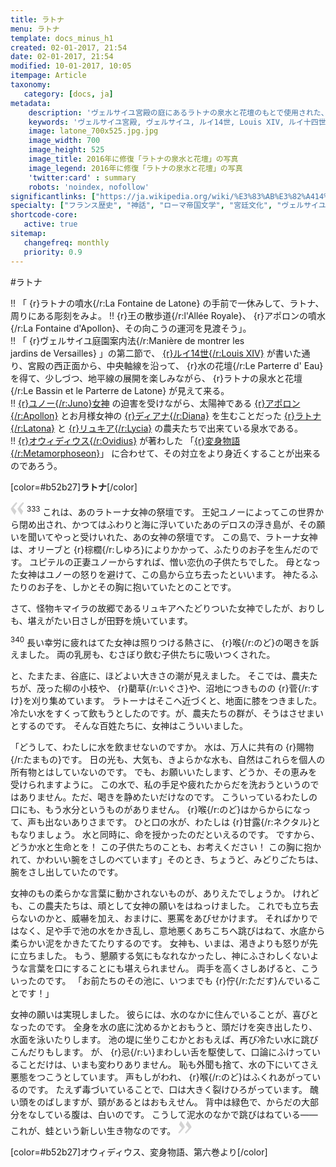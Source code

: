 ```yaml
---
title: ラトナ
menu: ラトナ
template: docs_minus_h1
created: 02-01-2017, 21:54
date: 02-01-2017, 21:54
modified: 10-01-2017, 10:05
itempage: Article
taxonomy:
   category: [docs, ja]
metadata:
    description: 'ヴェルサイユ宮殿の庭にあるラトナの泉水と花壇のもとで使用された、オウィディウス作家が書いた変身物語の第六巻のラトナとリュキアの農夫たちの対立が語られている「リュキアの農夫たち章」の文書'
    keywords: 'ヴェルサイユ宮殿, ヴェルサイユ, ルイ14世, Louis XIV, ルイ十四世, オウィディウス, 変身物語, ラトナ, ラトナの噴水, ラトナの泉水, ラトナの泉水と花壇, ラトーナ, アポロン, ディアナ, リュキア, ユノー, リュキアの農夫たち'
    image: latone_700x525.jpg.jpg
    image_width: 700
    image_height: 525
    image_title: 2016年に修復「ラトナの泉水と花壇」の写真
    image_legend: 2016年に修復「ラトナの泉水と花壇」の写真
    'twitter:card' : summary
    robots: 'noindex, nofollow'
significantlinks: ["https://ja.wikipedia.org/wiki/%E3%83%AB%E3%82%A414%E4%B8%96_(%E3%83%95%E3%83%A9%E3%83%B3%E3%82%B9%E7%8E%8B)", "https://ja.wikipedia.org/wiki/%E3%83%A6%E3%83%BC%E3%83%8E%E3%83%BC", "https://ja.wikipedia.org/wiki/%E3%82%A2%E3%83%9D%E3%83%AD%E3%83%BC%E3%83%B3", "https://ja.wikipedia.org/wiki/%E3%83%87%E3%82%A3%E3%82%A2%E3%83%8A", "https://ja.wikipedia.org/wiki/%E3%83%AC%E3%83%BC%E3%83%88%E3%83%BC", "https://ja.wikipedia.org/wiki/%E3%83%AA%E3%83%A5%E3%82%AD%E3%82%A2", "https://ja.wikipedia.org/wiki/%E3%82%AA%E3%82%A6%E3%82%A3%E3%83%87%E3%82%A3%E3%82%A6%E3%82%B9", "https://ja.wikipedia.org/wiki/%E5%A4%89%E8%BA%AB%E7%89%A9%E8%AA%9E"]
specialty: ["フランス歴史", "神話", "ローマ帝国文学", "宮廷文化", "ヴェルサイユ宮殿", "ヴェルサイユ宮殿の庭", "ヴェルサイユ宮殿の庭園", "ラトナの泉水と花壇", "ラトナの泉水", "ラトナ", "ラトーナ"]
shortcode-core:
   active: true
sitemap:
   changefreq: monthly
   priority: 0.9
---
```

#ラトナ
<figure><picture>
<source
sizes="(max-width: 767px) 98vw, (min-width: 959px) 50vw, 86vw"
srcset="
/user/sites/docs/pages/01.reference/02.versailles/02.jardins/01.latone/latone-280.webp 280w,
/user/sites/docs/pages/01.reference/02.versailles/02.jardins/01.latone/latone-380.webp 380w,
/user/sites/docs/pages/01.reference/02.versailles/02.jardins/01.latone/latone-480.webp 480w,
/user/sites/docs/pages/01.reference/02.versailles/02.jardins/01.latone/latone-640.webp 640w,
/user/sites/docs/pages/01.reference/02.versailles/02.jardins/01.latone/latone_700x525.webp 700w"
type="image/webp">
<img　src="/user/sites/docs/pages/01.reference/02.versailles/02.jardins/01.latone/latone_700x525.jpg" alt="ヴェルサイユ宮殿の庭にある、ラトーナの泉水と花壇"　title="ヴェルサイユ宮殿の庭にある、ラトーナの泉水と花壇" class="class-diane-img"
sizes="(max-width: 767px) 98vw, (min-width: 959px) 50vw, 86vw"
srcset="
/user/sites/docs/pages/01.reference/02.versailles/02.jardins/01.latone/latone-280.jpg 280w,
/user/sites/docs/pages/01.reference/02.versailles/02.jardins/01.latone/latone-380.jpg 380w,
/user/sites/docs/pages/01.reference/02.versailles/02.jardins/01.latone/latone-480.jpg 480w,
/user/sites/docs/pages/01.reference/02.versailles/02.jardins/01.latone/latone-640.jpg 640w,
/user/sites/docs/pages/01.reference/02.versailles/02.jardins/01.latone/latone_700x525.jpg 700w"
>
</picture></figure>

!! 「 {r}ラトナの噴水{/r:La&#160;Fontaine&#160;de&#160;Latone} の手前で一休みして、ラトナ、周りにある<wbr>彫刻をみよ。
!! {r}王の散歩道{/r:l'Allée&#160;Royale}、 {r}アポロンの噴水{/r:La&#160;Fontaine&#160;d'Apollon}、その向こうの運河を<wbr>見渡そう」。  
!! 「 {r}ヴェルサイユ<wbr>庭園案内法{/r:Manière&#160;de&#160;montrer&#160;les&#160;<wbr>jardins&#160;de&#160;Versailles} 」の第二節で、 [{r}ルイ14世{/r:Louis&#160;XIV}][1] が書いた通り、宮殿の西正面から、中央軸線を沿って、 {r}水の花壇{/r:Le&#160;Parterre&#160;d'&#160;Eau} を得て、少しづつ、地平線の展開を<wbr>楽しみながら、 {r}ラトナの<wbr>泉水と花壇{/r:Le&#160;Bassin&#160;et&#160;le&#160;Parterre&#160;<wbr>de&#160;Latone} が見えて来る。  
!! [{r}ユノー{/r:Juno}女神][2] の迫害を受けながら、太陽神である [{r}アポロン{/r:Apollon}][3] とお月様女神の [{r}ディアナ{/r:Diana}][4] を生むことだった [{r}ラトナ{/r:Latona}][5] と [{r}リュキア{/r:Lycia}][6] の農夫たちで<wbr>出来ている<wbr>泉水である。  
!! [{r}オウィディウス{/r:Ovidius}][7] が著わした 「[{r}変身物語{/r:Metamorphoseon}][8]」 に合わせて、その対立をより身近く<wbr>することが<wbr>出来るのであろう。  

[color=#b52b27]**ラトナ**[/color]  

<span><svg xmlns="http://www.w3.org/2000/svg" version="1" width="22px" height="22px" viewBox="0 0 78 78" fill="lightgrey" opacity="1"><path d="M76.5 9.0009L57.0898 32.605c-.88226 1.10283-.88226 1.54397-.88226 1.76454 0 1.10286 1.76455 3.30857 2.8674 4.632l13.0167 14.99877L61.50123 74.9545 50.4727 59.51456c-2.87047-3.97028-10.80793-15.88413-10.80793-19.19267 0-1.76458.6617-2.4263 6.6171-9.7051C60.8395 12.74754 63.04522 10.98297 70.98575 3.0455L76.5 9.00092zm-38.16172 0L18.9281 32.605c-.88228 1.10283-.88228 1.54397-.88228 1.76454 0 1.10286 1.76457 3.30857 2.86742 4.632L33.92688 54.0003 23.3395 74.9545 12.30793 59.51456C9.44053 55.54428 1.5 43.63043 1.5 40.3219c0-1.76458.6617-2.4263 6.6171-9.7051C22.67475 12.74754 24.88043 10.98297 32.82097 3.0455l5.51732 5.9554z"/></svg></span> 
<sup>333</sup>
これは、あのラトーナ女神の<wbr>祭壇です。
王妃ユノーによって<wbr>この世界から閉め出され、かつてはふわりと海に<wbr>浮いていたあのデロスの<wbr>浮き島が、その願いを聞いてやっと<wbr>受けいれた、あの女神の祭壇です。
この島で、ラトーナ女神は、オリーブと {r}棕櫚{/r:しゆろ}によりかかって、ふたりのお子を<wbr>生んだのです。
ユピテルの正妻<wbr>ユノーから<wbr>すれば、憎い恋仇の<wbr>子供たちでした。
母となった女神はユノーの<wbr>怒りを避けて、この島から<wbr>立ち去ったといいます。
神たるふたりのお子を、しかとその胸に<wbr>抱いていたとのことです。

さて、怪物キマイラの故郷である<wbr>リュキアヘたどりついた<wbr>女神でしたが、おりしも、堪えがたい日さしが田野を<wbr>焼いています。

<sup>340</sup>
長い幸労に<wbr>疲れはてた<wbr>女神は照りつける熱さに、 {r}喉{/r:のど}の喝きを訴えました。
両の乳房も、むさぼり飲む子供たちに<wbr>吸いつくされた。

と、たまたま、谷底に、ほどよい大きさの潮が<wbr>見えました。
そこでは、農夫たちが、茂った柳の小枝や、 {r}藺草{/r:いぐさ}や、沼地につきものの {r}菅{/r:すけ}を刈り集めています。
ラトーナは<wbr>そこヘ近づくと、地面に膝をつきました。
冷たい水をすくって<wbr>飲もうとしたのです。<wbr>
が、農夫たちの群が、そうはさせまいと<wbr>するのです。
そんな百姓たちに、女神はこういいました。

「どうして、わたしに水を<wbr>飲ませないのですか。
水は、万人に共有の {r}賜物{/r:たまもの}です。
日の光も、大気も、きよらかな水も、自然はこれらを<wbr>個人の所有物とは<wbr>していないのです。
でも、お願いいたします、どうか、その恵みを<wbr>受けられますように。
この水で、私の手足や疲れたからだを<wbr>洗おうというのでは<wbr>ありません。<wbr>
ただ、喝きを<wbr>静めたいだけなのです。
こういっている<wbr>わたしの口にも、もう水分というものが<wbr>ありません。
 {r}喉{/r:のど}はからからになって、声も出ないありさまです。
ひと口の水が、わたしは {r}甘露{/r:ネクタル}ともなりましょう。
水と同時に、命を授かったのだ<wbr>といえるのです。
ですから、どうか水と生命とを！
この子供たちのことも、お考えください！
この胸に抱かれて、かわいい腕を<wbr>さしのべています」そのとき、ちょうど、みどりごたちは、腕を<wbr>さし出していたのです。

女神のもの柔らかな<wbr>言葉に<wbr>動かされないものが、ありえたでしょうか。
けれども、この農夫たちは、頑として女神の願いを<wbr>はねっけました。
これでも<wbr>立ち去らないのかと、威嚇を加え、おまけに、悪罵をあびせかけます。
そればかりではなく、足や手で<wbr>池の水をかき乱し、意地悪くあちこちへ<wbr>跳びはねて、水底から柔らかい泥を<wbr>かきたてたりするのです。
女神も、いまは、渇きよりも怒りが<wbr>先に立ちました。
もう、懇願する気にも<wbr>なれなかったし、神にふさわしくないような<wbr>言葉を口にすることにも<wbr>堪えられません。
両手を高くさしあげると、こういったのです。
「お前たちのその池に、いつまでも {r}佇{/r:ただす}んでいることです！」

女神の願いは<wbr>実現しました。
彼らには、水のなかに<wbr>住んでいることが、喜びとなったのです。
全身を<wbr>水の底に沈めるかと<wbr>おもうと、頭だけを突き出したり、水面を泳いたりします。
池の堤に坐りこむかと<wbr>おもえば、再び冷たい水に<wbr>跳びこんだりもします。
が、 {r}忌{/r:い}まわしい舌を<wbr>駆使して、口論に<wbr>ふけっていることだけは、いまも変わりありません。
恥も外聞も捨て、水の下にいてさえ悪態を<wbr>つこうとしています。
声もしがわれ、 {r}喉{/r:のど}は<wbr>ふくれ<wbr>あがっているのです。
たえず<wbr>毒づいていることで、口は大きく<wbr>裂けひろがっています。
醜い頭をのばしますが、頸があるとは<wbr>おもえせん。
背中は緑色で、からだの大部分を<wbr>なしている腹は、白いのです。
こうして泥水のなかで<wbr>跳びはねている――これが、蛙という<wbr>新しい<wbr>生き物なのです。 <span><svg xmlns="http://www.w3.org/2000/svg" version="1" width="22px" height="22px" viewBox="0 0 78 78" fill="lightgrey" opacity="1"><path d="M1.5 68.9991L20.9102 45.395c.88226-1.10283.88226-1.54397.88226-1.76454 0-1.10286-1.76455-3.30857-2.8674-4.632L5.90836 23.9997 16.49877 3.0455 27.5273 18.48544c2.87047 3.97028 10.80793 15.88413 10.80793 19.19267 0 1.76458-.6617 2.4263-6.6171 9.7051C17.1605 65.25246 14.95478 67.01703 7.01425 74.9545L1.5 68.99908zm38.16172 0L59.0719 45.395c.88228-1.10283.88228-1.54397.88228-1.76454 0-1.10286-1.76457-3.30857-2.86742-4.632L44.07312 23.9997 54.6605 3.0455l11.03157 15.43992C68.55947 22.45572 76.5 34.36957 76.5 37.6781c0 1.76458-.6617 2.4263-6.6171 9.7051C55.32526 65.25246 53.11957 67.01703 45.17904 74.9545l-5.51732-5.9554z"/></svg></span>

[color=#b52b27]オウィディウス、変身物語、第六巻より[/color]  

[1]: https://ja.wikipedia.org/wiki/%E3%83%AB%E3%82%A414%E4%B8%96_(%E3%83%95%E3%83%A9%E3%83%B3%E3%82%B9%E7%8E%8B) "https://ja.wikipedia.org/wiki/ルイ14世 (フランス王)"
[2]: https://ja.wikipedia.org/wiki/%E3%83%A6%E3%83%BC%E3%83%8E%E3%83%BC "https://ja.wikipedia.org/wiki/ユーノー"
[3]: https://ja.wikipedia.org/wiki/%E3%82%A2%E3%83%9D%E3%83%AD%E3%83%BC%E3%83%B3 "https://ja.wikipedia.org/wiki/アポローン"
[4]: https://ja.wikipedia.org/wiki/%E3%83%87%E3%82%A3%E3%82%A2%E3%83%8A "https://ja.wikipedia.org/wiki/ディアナ"
[5]: https://ja.wikipedia.org/wiki/%E3%83%AC%E3%83%BC%E3%83%88%E3%83%BC "https://ja.wikipedia.org/wiki/レートー"
[6]: https://ja.wikipedia.org/wiki/%E3%83%AA%E3%83%A5%E3%82%AD%E3%82%A2 "https://ja.wikipedia.org/wiki/リュキア"
[7]: https://ja.wikipedia.org/wiki/%E3%82%AA%E3%82%A6%E3%82%A3%E3%83%87%E3%82%A3%E3%82%A6%E3%82%B9 "https://ja.wikipedia.org/wiki/オウィディウス"
[8]: https://ja.wikipedia.org/wiki/%E5%A4%89%E8%BA%AB%E7%89%A9%E8%AA%9E "https://ja.wikipedia.org/wiki/変身物語"